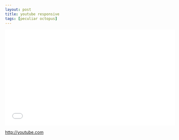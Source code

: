 ```yaml
---
layout: post
title: youtube responsive 
tags: [peculiar octopus]
---
```

<iframe width="560" height="315" src="//www.youtube.com/embed/wapxWifGsOc" frameborder="0" allowfullscreen></iframe>


http://youtube.com